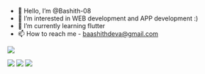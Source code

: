 


- 👋 Hello, I’m @Bashith-08
- 👀 I’m interested in WEB development and APP development :)
- 🌱 I’m currently learning flutter
- 📫 How to reach me - baashithdeva@gmail.com

<img src="https://github-readme-stats.vercel.app/api?username=BASHITH-08&&show_icons=true&title_color=ffffff&icon_color=bb2acf&text_color=daf7dc&bg_color=151515">

<p align = "center">
  
[<img src="https://img.shields.io/badge/-facebook-blue?&style=for-the-badge&logo=facebook&logoColor=white" />](https://www.facebook.com/bashith.deva)
[<img src="https://img.shields.io/badge/-instagram-%23ff3399?&style=for-the-badge&logo=Instagram&logoColor=white" />](https://www.instagram.com/bashi.08/) 
[<img src="https://img.shields.io/badge/-LinkdIn-blue?style=for-the-badge&logo=LinkedIn&logoColor=white"/>](https://www.linkedin.com/in/bashith-deva-b58868214/)

</p>
